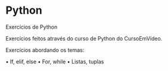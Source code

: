 # Python
Exercícios de Python

Exercícios feitos através do curso de Python do CursoEmVídeo.

Exercícios abordando os temas:

• If, elif, else
• For, while
• Listas, tuplas
